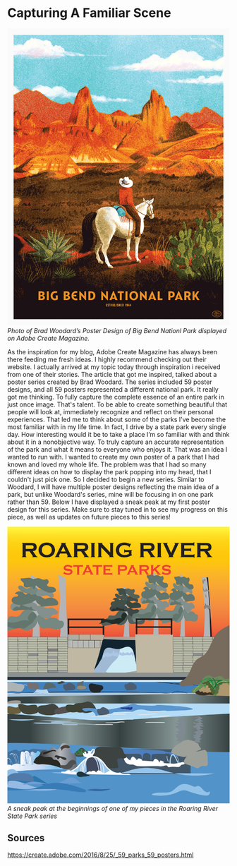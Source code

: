 # Capturing A Familiar Scene

![bradwoodard](1472089851577.gif)
*Photo of Brad Woodard’s Poster Design of Big Bend Nationl Park displayed on Adobe Create Magazine.*

As the inspiration for my blog, Adobe Create Magazine has always been there feeding me fresh ideas. I highly recommend checking out their website. I actually arrived at my topic today through inspiration i received from one of their stories. The article that got me inspired, talked about a poster series created by Brad Woodard. The series included 59 poster designs, and all 59 posters represented a different national park. It really got me thinking. To fully capture the complete essence of an entire park in just once image. That's talent. To be able to create something beautiful that people will look at, immediately recognize and reflect on their personal experiences. That led me to think about some of the parks I’ve become the most familiar with in my life time. In fact, I drive by a state park every single day. How interesting would it be to take a place I’m so familiar with and think about it in a nonobjective way. To truly capture an accurate representation of the park and what it means to everyone who enjoys it. That was an idea I wanted to run with. I wanted to create my own poster of a park that I had known and loved my whole life. The problem was that I had so many different ideas on how to display the park popping into my head, that I couldn't just pick one. So I decided to begin a new series. Similar to Woodard, I will have multiple poster designs reflecting the main idea of a park, but unlike Woodard's series, mine will be focusing in on one park rather than 59. Below I have displayed a sneak peak at my first poster design for this series. Make sure to stay tuned in to see my progress on this piece, as well as updates on future pieces to this series!

 
 
![roaringriver](roaringriverillustration.jpg)
*A sneak peak at the beginnings of one of my pieces in the Roaring River State Park series*

 
 ## Sources
 
  https://create.adobe.com/2016/8/25/_59_parks_59_posters.html
